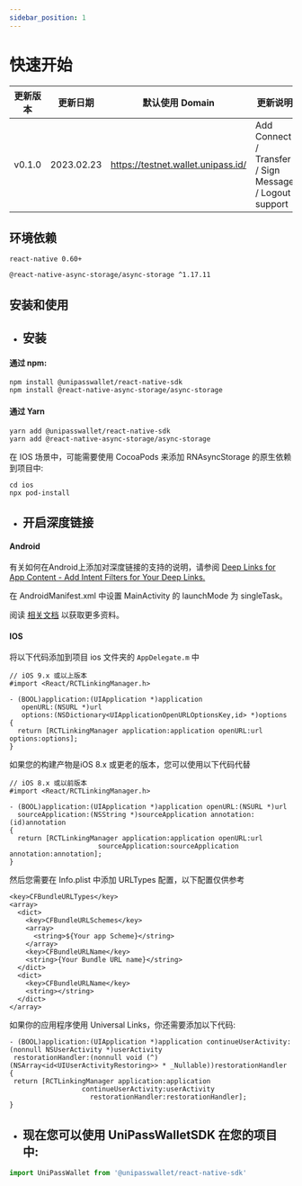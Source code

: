 ```yaml
---
sidebar_position: 1
---
```


# 快速开始

| 更新版本  | 更新日期   | 默认使用 Domain          | 更新说明                                                                   |
| -------- | -------------- | ---------------------------------- | -------------------------------------------------------------------------------------- |
| v0.1.0   | 2023.02.23     | https://testnet.wallet.unipass.id/ | Add Connect / Transfer / Sign Message / Logout support                                 |

## 环境依赖

`react-native 0.60+`

`@react-native-async-storage/async-storage ^1.17.11`

## 安装和使用

- ## 安装

#### 通过 npm:

```
npm install @unipasswallet/react-native-sdk
npm install @react-native-async-storage/async-storage
```

#### 通过 Yarn

``` 
yarn add @unipasswallet/react-native-sdk
yarn add @react-native-async-storage/async-storage
```

在 IOS 场景中，可能需要使用 CocoaPods 来添加 RNAsyncStorage 的原生依赖到项目中:

```
cd ios
npx pod-install
```

- ## 开启深度链接

#### Android

有关如何在Android上添加对深度链接的支持的说明，请参阅 [Deep Links for App Content - Add Intent Filters for Your Deep Links.](https://developer.android.com/training/app-links/deep-linking#adding-filters)

在 AndroidManifest.xml 中设置 MainActivity 的 launchMode 为 singleTask。

阅读 [相关文档](https://reactnative.dev/docs/linking) 以获取更多资料。

#### IOS

将以下代码添加到项目 ios 文件夹的 `AppDelegate.m` 中

```
// iOS 9.x 或以上版本
#import <React/RCTLinkingManager.h>

- (BOOL)application:(UIApplication *)application
   openURL:(NSURL *)url
   options:(NSDictionary<UIApplicationOpenURLOptionsKey,id> *)options
{
  return [RCTLinkingManager application:application openURL:url options:options];
}
```

如果您的构建产物是iOS 8.x 或更老的版本，您可以使用以下代码代替

```
// iOS 8.x 或以前版本
#import <React/RCTLinkingManager.h>

- (BOOL)application:(UIApplication *)application openURL:(NSURL *)url
  sourceApplication:(NSString *)sourceApplication annotation:(id)annotation
{
  return [RCTLinkingManager application:application openURL:url
                      sourceApplication:sourceApplication annotation:annotation];
}
```

然后您需要在 Info.plist 中添加 URLTypes 配置，以下配置仅供参考

```
<key>CFBundleURLTypes</key>
<array>
  <dict>
    <key>CFBundleURLSchemes</key>
    <array>
      <string>${Your app Scheme}</string>
    </array>
    <key>CFBundleURLName</key>
    <string>{Your Bundle URL name}</string>
  </dict>
  <dict>
    <key>CFBundleURLName</key>
    <string></string>
  </dict>
</array>
```

如果你的应用程序使用 Universal Links，你还需要添加以下代码:

```
- (BOOL)application:(UIApplication *)application continueUserActivity:(nonnull NSUserActivity *)userActivity
 restorationHandler:(nonnull void (^)(NSArray<id<UIUserActivityRestoring>> * _Nullable))restorationHandler
{
 return [RCTLinkingManager application:application
                  continueUserActivity:userActivity
                    restorationHandler:restorationHandler];
}
```

- ## 现在您可以使用 UniPassWalletSDK 在您的项目中:

```typescript
import UniPassWallet from '@unipasswallet/react-native-sdk'
```


